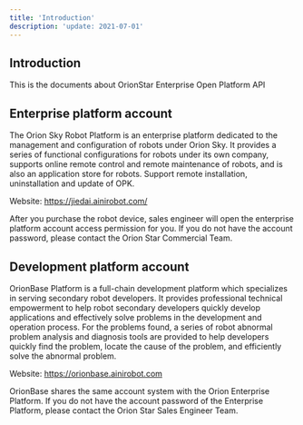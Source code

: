 ```yaml
---
title: 'Introduction'
description: 'update: 2021-07-01'
---
```


## Introduction
This is the documents about OrionStar Enterprise Open Platform API


## Enterprise platform account
The Orion Sky Robot Platform is an enterprise platform dedicated to the management and configuration of robots under Orion Sky. It provides a series of functional configurations for robots under its own company, supports online remote control and remote maintenance of robots, and is also an application store for robots. Support remote installation, uninstallation and update of OPK.

Website: https://jiedai.ainirobot.com/

After you purchase the robot device, sales engineer will open the enterprise platform account access permission for you. If you do not have the account password, please contact the Orion Star Commercial Team.

## Development platform account
OrionBase Platform is a full-chain development platform which specializes in serving secondary robot developers. It provides professional technical empowerment to help robot secondary developers quickly develop applications and effectively solve problems in the development and operation process. For the problems found, a series of robot abnormal problem analysis and diagnosis tools are provided to help developers quickly find the problem, locate the cause of the problem, and efficiently solve the abnormal problem.

Website: https://orionbase.ainirobot.com

OrionBase shares the same account system with the Orion Enterprise Platform. If you do not have the account password of the Enterprise Platform, please contact the Orion Star Sales Engineer Team.